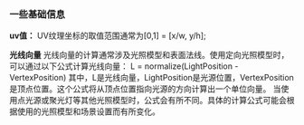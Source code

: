 ### 一些基础信息

**uv值：**
UV纹理坐标的取值范围通常为[0,1] = [x/w, y/h];

**光线向量**
光线向量的计算通常涉及光照模型和表面法线。使用定向光照模型时，可以通过以下公式计算光线向量：
L = normalize(LightPosition - VertexPosition)
其中，L是光线向量，LightPosition是光源位置，VertexPosition是顶点位置。这个公式将从顶点位置指向光源的方向计算出一个单位向量。
当使用点光源或聚光灯等其他光照模型时，公式会有所不同。具体的计算公式可能会根据使用的光照模型和场景设置而有所变化。


